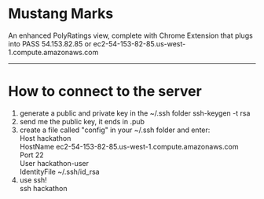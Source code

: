 # Mustang Marks
An enhanced PolyRatings view, complete with Chrome Extension that plugs into PASS
54.153.82.85 or ec2-54-153-82-85.us-west-1.compute.amazonaws.com

---

# How to connect to the server
1. generate a public and private key in the ~/.ssh folder 
    ssh-keygen -t rsa<br>
2. send me the public key, it ends in .pub<br>
3. create a file called "config" in your ~/.ssh folder and enter:<br>
    Host hackathon<br>
    HostName ec2-54-153-82-85.us-west-1.compute.amazonaws.com<br>
    Port 22<br>
    User hackathon-user<br>
    IdentityFile ~/.ssh/id_rsa<br>
4. use ssh!<br>
    ssh hackathon
